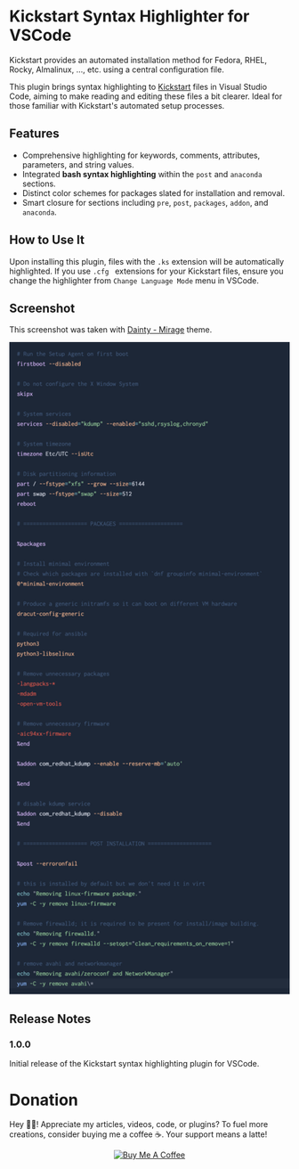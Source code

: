# Kickstart Syntax Highlighter for VSCode

Kickstart provides an automated installation method for Fedora, RHEL, Rocky, Almalinux, ..., etc. using a central configuration file.

This plugin brings syntax highlighting to <a href="https://pykickstart.readthedocs.io/en/latest/kickstart-docs.html">Kickstart</a> files in Visual Studio Code, aiming to make reading and editing these files a bit clearer. Ideal for those familiar with Kickstart's automated setup processes.

## Features

- Comprehensive highlighting for keywords, comments, attributes, parameters, and string values.
- Integrated **bash syntax highlighting** within the `post` and `anaconda` sections.
- Distinct color schemes for packages slated for installation and removal.
- Smart closure for sections including `pre`, `post`, `packages`, `addon`, and `anaconda`.

## How to Use It

Upon installing this plugin, files with the `.ks` extension will be automatically highlighted. If you use `.cfg ` extensions for your Kickstart files, ensure you change the highlighter from `Change Language Mode` menu in VSCode.

## Screenshot

This screenshot was taken with <a href="https://marketplace.visualstudio.com/items?itemName=alexanderte.dainty-vscode">Dainty - Mirage</a> theme.

<img src="https://raw.githubusercontent.com/bit2pixel/kickstart-highlighter-for-vscode/main/images/screenshot.png" width="640"></img>

## Release Notes

### 1.0.0

Initial release of the Kickstart syntax highlighting plugin for VSCode.

# Donation

Hey 🙋‍♂️! Appreciate my articles, videos, code, or plugins? To fuel more creations, consider buying me a coffee ☕️. Your support means a latte!

<center><a href="https://www.buymeacoffee.com/bit2pixel" target="_blank"><img src="https://cdn.buymeacoffee.com/buttons/v2/arial-red.png" alt="Buy Me A Coffee" style="height: 60px !important;width: 217px !important;" ></a></center>
